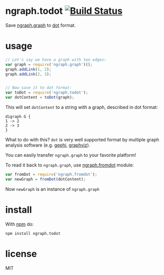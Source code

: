 # ngraph.todot [![Build Status](https://travis-ci.org/anvaka/ngraph.todot.svg)](https://travis-ci.org/anvaka/ngraph.todot)

Save [ngraph.graph](https://github.com/anvaka/ngraph.graph) to [dot](https://en.wikipedia.org/wiki/DOT_(graph_description_language)) format.

# usage

``` js
// Let's say we have a graph with two edges:
var graph = require('ngraph.graph')();
graph.addLink(1, 2);
graph.addLink(2, 3);


// Now save it to dot format:
var toDot = require('ngraph.todot');
var dotContent = toDot(graph);
```

This will set `dotContent` to a string with a graph, described in dot format:

```
digraph G {
1 -> 2
2 -> 3
}
```

What to do with this? `dot` is very well supported format by multiple graph
analysis software (e.g. [gephi](http://gephi.github.io/), [graphviz](http://www.graphviz.org/)).

You can easily transfer `ngraph.graph` to your favorite platform!

To read it back to `ngraph.graph`, use [ngraph.fromdot](https://github.com/anvaka/ngraph.fromdot)
module:

``` js
var fromDot = require('ngraph.fromdot');
var newGraph = fromDot(dotContent);
```

Now `newGraph` is an instance of `ngraph.graph`

# install

With [npm](https://npmjs.org) do:

```
npm install ngraph.todot
```

# license

MIT
